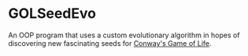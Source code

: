# GOLSeedEvo
An OOP program that uses a custom evolutionary algorithm in hopes of discovering new fascinating seeds for [Conway's Game of Life](https://en.wikipedia.org/wiki/Conway%27s_Game_of_Life).



